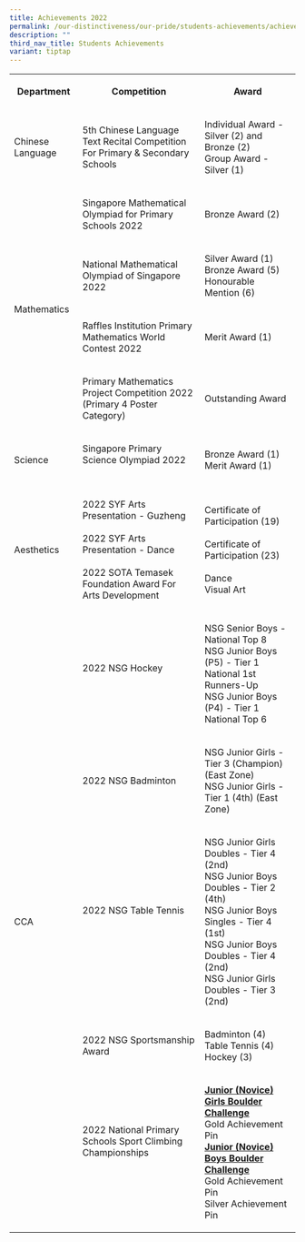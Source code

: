 ```yaml
---
title: Achievements 2022
permalink: /our-distinctiveness/our-pride/students-achievements/achievements-2022/
description: ""
third_nav_title: Students Achievements
variant: tiptap
---
```

<table style="minWidth: 75px">
<colgroup>
<col>
<col>
<col>
</colgroup>
<tbody>
<tr>
<th rowspan="1" colspan="1">
<p><strong>Department</strong>
</p>
</th>
<th rowspan="1" colspan="1">
<p><strong>Competition</strong>
</p>
</th>
<th rowspan="1" colspan="1">
<p><strong>Award</strong>
</p>
</th>
</tr>
<tr>
<td rowspan="1" colspan="1">
<p>Chinese Language</p>
</td>
<td rowspan="1" colspan="1">
<p>5th Chinese Language Text Recital Competition For Primary &amp; Secondary
Schools</p>
</td>
<td rowspan="1" colspan="1">
<p>Individual Award - Silver (2) and Bronze (2)
<br>Group Award - Silver (1)</p>
</td>
</tr>
<tr>
<td rowspan="4" colspan="1">
<p>Mathematics</p>
</td>
<td rowspan="1" colspan="1">
<p>Singapore Mathematical Olympiad for Primary Schools 2022</p>
</td>
<td rowspan="1" colspan="1">
<p>Bronze Award (2)</p>
</td>
</tr>
<tr>
<td rowspan="1" colspan="1">
<p>National Mathematical Olympiad of Singapore 2022
<br>
</p>
</td>
<td rowspan="1" colspan="1">
<p>Silver Award (1)
<br>Bronze Award (5)
<br>Honourable Mention (6)</p>
</td>
</tr>
<tr>
<td rowspan="1" colspan="1">
<p>Raffles Institution Primary Mathematics World Contest 2022</p>
</td>
<td rowspan="1" colspan="1">
<p>Merit Award (1)</p>
</td>
</tr>
<tr>
<td rowspan="1" colspan="1">
<p>Primary Mathematics Project Competition 2022 (Primary 4 Poster Category)</p>
</td>
<td rowspan="1" colspan="1">
<p>Outstanding Award</p>
</td>
</tr>
<tr>
<td rowspan="1" colspan="1">
<p>Science</p>
</td>
<td rowspan="1" colspan="1">
<p>Singapore Primary Science Olympiad 2022
<br>
<br>
</p>
</td>
<td rowspan="1" colspan="1">
<p>Bronze Award (1)
<br>Merit Award (1)</p>
</td>
</tr>
<tr>
<td rowspan="1" colspan="1">
<p>Aesthetics</p>
</td>
<td rowspan="1" colspan="1">
<p>2022 SYF Arts Presentation - Guzheng
<br>
<br>2022 SYF Arts Presentation - Dance
<br>
<br>2022 SOTA Temasek Foundation Award For Arts Development</p>
</td>
<td rowspan="1" colspan="1">
<p>Certificate of Participation (19)
<br>
<br>Certificate of Participation (23)
<br>
<br>Dance
<br>Visual Art</p>
</td>
</tr>
<tr>
<td rowspan="5" colspan="1">
<p>CCA</p>
</td>
<td rowspan="1" colspan="1">
<p>2022 NSG Hockey
<br>
<br>
</p>
</td>
<td rowspan="1" colspan="1">
<p>NSG Senior Boys - National Top 8
<br>NSG Junior Boys (P5) - Tier 1 National 1st Runners-Up
<br>NSG Junior Boys (P4) - Tier 1 National Top 6</p>
</td>
</tr>
<tr>
<td rowspan="1" colspan="1">
<p>2022 NSG Badminton</p>
</td>
<td rowspan="1" colspan="1">
<p>NSG Junior Girls - Tier 3 (Champion) (East Zone)
<br>NSG Junior Girls - Tier 1 (4th) (East Zone)</p>
</td>
</tr>
<tr>
<td rowspan="1" colspan="1">
<p>2022 NSG Table Tennis
<br>
<br>
<br>
</p>
</td>
<td rowspan="1" colspan="1">
<p>NSG Junior Girls Doubles - Tier 4 (2nd)
<br>NSG Junior Boys Doubles - Tier 2 (4th)
<br>NSG Junior Boys Singles - Tier 4 (1st)
<br>NSG Junior Boys Doubles - Tier 4 (2nd)
<br>NSG Junior Girls Doubles - Tier 3 (2nd)</p>
</td>
</tr>
<tr>
<td rowspan="1" colspan="1">
<p>2022 NSG Sportsmanship Award
<br>
</p>
</td>
<td rowspan="1" colspan="1">
<p>Badminton (4)
<br>Table Tennis (4)
<br>Hockey (3)</p>
</td>
</tr>
<tr>
<td rowspan="1" colspan="1">
<p>2022 National Primary Schools Sport Climbing Championships
<br>
<br>
<br>
</p>
</td>
<td rowspan="1" colspan="1">
<p><strong><u>Junior (Novice) Girls Boulder Challenge</u></strong>
<br>Gold Achievement Pin<strong><u><br>Junior (Novice) Boys Boulder Challenge</u></strong>
<br>Gold Achievement Pin
<br>Silver Achievement Pin</p>
</td>
</tr>
</tbody>
</table>
<p></p>